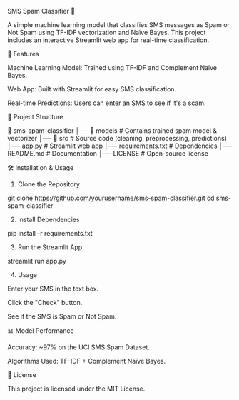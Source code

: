 SMS Spam Classifier 📩

A simple machine learning model that classifies SMS messages as Spam or Not Spam using TF-IDF vectorization and Naïve Bayes. This project includes an interactive Streamlit web app for real-time classification.

🚀 Features

Machine Learning Model: Trained using TF-IDF and Complement Naïve Bayes.

Web App: Built with Streamlit for easy SMS classification.

Real-time Predictions: Users can enter an SMS to see if it's a scam.

📂 Project Structure

📁 sms-spam-classifier
│── 📁 models              # Contains trained spam model & vectorizer
│── 📁 src                 # Source code (cleaning, preprocessing, predictions)
│── app.py                 # Streamlit web app
│── requirements.txt       # Dependencies
│── README.md              # Documentation
│── LICENSE                # Open-source license

🛠️ Installation & Usage

1. Clone the Repository

git clone https://github.com/yourusername/sms-spam-classifier.git
cd sms-spam-classifier

2. Install Dependencies

pip install -r requirements.txt

3. Run the Streamlit App

streamlit run app.py

4. Usage

Enter your SMS in the text box.

Click the "Check" button.

See if the SMS is Spam or Not Spam.

📊 Model Performance

Accuracy: ~97% on the UCI SMS Spam Dataset.

Algorithms Used: TF-IDF + Complement Naïve Bayes.

📜 License

This project is licensed under the MIT License.
